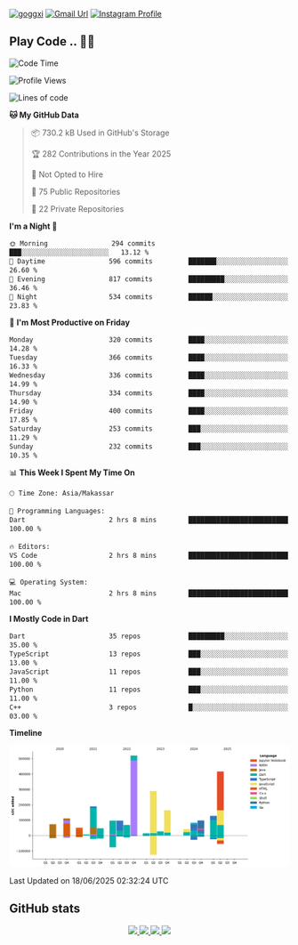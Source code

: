 [![goggxi](https://img.shields.io/badge/Portofolio-Goggxi-orange)](https://goggxi.github.io)
[![Gmail Url](https://img.shields.io/twitter/url?label=Goggxi@gmail.com&logo=gmail&style=social&url=http%3A%2F%2Fmailto%3Acontact.Goggxi@gmail.com)](mailto:Goggxi@gmail.com) [![Instagram Profile](https://img.shields.io/twitter/url?label=moh_rifkan&logo=instagram&style=social&url=https://www.instagram.com/moh_rifkan/)](https://www.instagram.com/moh_rifkan/)

## Play Code .. 💬🚀

<!-- [![Moh Rifkan GitHub stats](https://github-readme-stats.vercel.app/api?username=goggxi&count_private=true&show_icons=true&theme=dracula&custom_title=Goggxi%20Statistic%20🚀)](https://github.com/goggxi/goggxi)

[![Top Langs](https://github-readme-stats.vercel.app/api/top-langs/?username=goggxi&langs_count=8&layout=compact&show_icons=true&theme=dracula)](https://github.com/goggxi/goggxi) -->

<!--START_SECTION:waka-->
![Code Time](http://img.shields.io/badge/Code%20Time-4%2C369%20hrs%2016%20mins-blue)

![Profile Views](http://img.shields.io/badge/Profile%20Views-0-blue)

![Lines of code](https://img.shields.io/badge/From%20Hello%20World%20I%27ve%20Written-2.5%20million%20lines%20of%20code-blue)

**🐱 My GitHub Data** 

> 📦 730.2 kB Used in GitHub's Storage 
 > 
> 🏆 282 Contributions in the Year 2025
 > 
> 🚫 Not Opted to Hire
 > 
> 📜 75 Public Repositories 
 > 
> 🔑 22 Private Repositories 
 > 
**I'm a Night 🦉** 

```text
🌞 Morning                294 commits         ███░░░░░░░░░░░░░░░░░░░░░░   13.12 % 
🌆 Daytime                596 commits         ███████░░░░░░░░░░░░░░░░░░   26.60 % 
🌃 Evening                817 commits         █████████░░░░░░░░░░░░░░░░   36.46 % 
🌙 Night                  534 commits         ██████░░░░░░░░░░░░░░░░░░░   23.83 % 
```
📅 **I'm Most Productive on Friday** 

```text
Monday                   320 commits         ████░░░░░░░░░░░░░░░░░░░░░   14.28 % 
Tuesday                  366 commits         ████░░░░░░░░░░░░░░░░░░░░░   16.33 % 
Wednesday                336 commits         ████░░░░░░░░░░░░░░░░░░░░░   14.99 % 
Thursday                 334 commits         ████░░░░░░░░░░░░░░░░░░░░░   14.90 % 
Friday                   400 commits         ████░░░░░░░░░░░░░░░░░░░░░   17.85 % 
Saturday                 253 commits         ███░░░░░░░░░░░░░░░░░░░░░░   11.29 % 
Sunday                   232 commits         ███░░░░░░░░░░░░░░░░░░░░░░   10.35 % 
```


📊 **This Week I Spent My Time On** 

```text
🕑︎ Time Zone: Asia/Makassar

💬 Programming Languages: 
Dart                     2 hrs 8 mins        █████████████████████████   100.00 % 

🔥 Editors: 
VS Code                  2 hrs 8 mins        █████████████████████████   100.00 % 

💻 Operating System: 
Mac                      2 hrs 8 mins        █████████████████████████   100.00 % 
```

**I Mostly Code in Dart** 

```text
Dart                     35 repos            █████████░░░░░░░░░░░░░░░░   35.00 % 
TypeScript               13 repos            ███░░░░░░░░░░░░░░░░░░░░░░   13.00 % 
JavaScript               11 repos            ███░░░░░░░░░░░░░░░░░░░░░░   11.00 % 
Python                   11 repos            ███░░░░░░░░░░░░░░░░░░░░░░   11.00 % 
C++                      3 repos             █░░░░░░░░░░░░░░░░░░░░░░░░   03.00 % 
```



**Timeline**

![Lines of Code chart](https://raw.githubusercontent.com/Goggxi/Goggxi/main/assets/bar_graph.png)


 Last Updated on 18/06/2025 02:32:24 UTC
<!--END_SECTION:waka-->

## GitHub stats

<p align="center">
  <a href="https://github.com/goggxi">
    <img src="http://github-profile-summary-cards.vercel.app/api/cards/profile-details?username=goggxi&theme=transparent" />
  </a>
  <a href="https://github.com/goggxi">
    <img src="https://github-readme-streak-stats.herokuapp.com/?user=goggxi&hide_border=true&card_width=338&theme=transparent" />
  </a>
  <a href="https://github.com/goggxi">
    <img src="http://github-profile-summary-cards.vercel.app/api/cards/stats?username=goggxi&theme=transparent" />
  </a>
  <a href="https://github.com/goggxi">
    <img src="https://github-readme-stats.vercel.app/api/top-langs/?username=goggxi&langs_count=10&exclude_repo=&hide=c,makefile,html,css,sass,nix,nunjucks,tsql,dockerfile,shell&card_width=699&hide_border=true&theme=transparent" />
  </a>
  <!-- <br/>
  <a href="https://github.com/goggxi">
    <img src="https://komarev.com/ghpvc/?username=goggxi&color=blue&style=flat" />
  </a> -->
</p>
